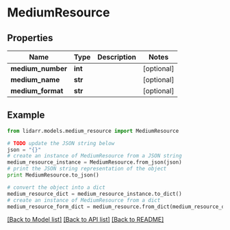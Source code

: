 # MediumResource


## Properties
Name | Type | Description | Notes
------------ | ------------- | ------------- | -------------
**medium_number** | **int** |  | [optional] 
**medium_name** | **str** |  | [optional] 
**medium_format** | **str** |  | [optional] 

## Example

```python
from lidarr.models.medium_resource import MediumResource

# TODO update the JSON string below
json = "{}"
# create an instance of MediumResource from a JSON string
medium_resource_instance = MediumResource.from_json(json)
# print the JSON string representation of the object
print MediumResource.to_json()

# convert the object into a dict
medium_resource_dict = medium_resource_instance.to_dict()
# create an instance of MediumResource from a dict
medium_resource_form_dict = medium_resource.from_dict(medium_resource_dict)
```
[[Back to Model list]](../README.md#documentation-for-models) [[Back to API list]](../README.md#documentation-for-api-endpoints) [[Back to README]](../README.md)


